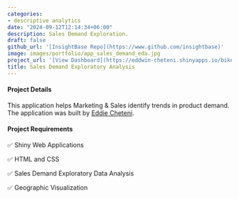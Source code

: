 ```yaml
---
categories:
- descriptive analytics
date: "2024-09-12T12:14:34+06:00"
description: Sales Demand Exploration.
draft: false
github_url: '[InsightBase Repo](https://www.github.com/insightbase)'
image: images/portfolio/app_sales_demand_eda.jpg
project_url: '[View Dashboard](https://eddwin-cheteni.shinyapps.io/bike-sales-app/)'
title: Sales Demand Exploratory Analysis
---
```


#### Project Details

This application helps Marketing & Sales identify trends in product demand. The application was built by [Eddie Cheteni](https://eddwin-cheteni-ds-portfolio.netlify.app/).

#### Project Requirements

✅ Shiny Web Applications

✅ HTML and CSS

✅ Sales Demand  Exploratory  Data Analysis

✅ Geographic Visualization
